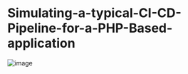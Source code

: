 # Simulating-a-typical-CI-CD-Pipeline-for-a-PHP-Based-application

![image](https://user-images.githubusercontent.com/50416701/133063815-23a7c079-a732-47a9-88ce-f433914b960c.png)

